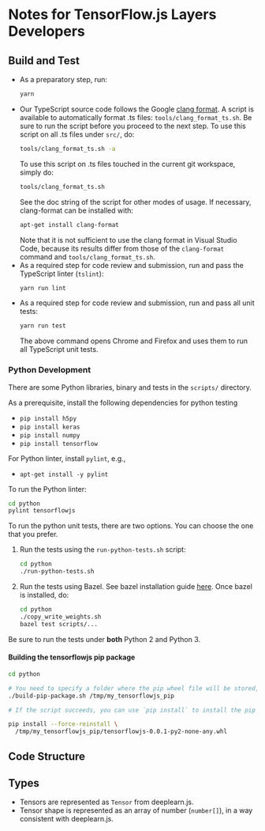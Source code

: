 # Notes for TensorFlow.js Layers Developers

## Build and Test

* As a preparatory step, run:
  ```bash
  yarn
  ```
* Our TypeScript source code follows the Google
  [clang format](https://clang.llvm.org/docs/ClangFormatStyleOptions.html).
  A script is available to automatically format .ts files:
  `tools/clang_format_ts.sh`.
  Be sure to run the script before you proceed to the next step.
  To use this script on all .ts files under `src/`, do:
  ```bash
  tools/clang_format_ts.sh -a
  ```
  To use this script on .ts files touched in the current git workspace, simply
  do:
  ```bash
  tools/clang_format_ts.sh
  ```
  See the doc string of the script for other modes of usage. If necessary,
  clang-format can be installed with:
  ```bash
  apt-get install clang-format
  ```
  Note that it is not sufficient to use the clang format in Visual Studio Code,
  because its results differ from those of the `clang-format` command and
  `tools/clang_format_ts.sh`.
* As a required step for code review and submission, run and pass the TypeScript
  linter (`tslint`):
  ```bash
  yarn run lint
  ```
* As a required step for code review and submission, run and pass all unit
  tests:
  ```bash
  yarn run test
  ```
  The above command opens Chrome and Firefox and uses them to run all TypeScript
  unit tests.

### Python Development

There are some Python libraries, binary and tests in the `scripts/` directory.

As a prerequisite, install the following dependencies for python testing
* `pip install h5py`
* `pip install keras`
* `pip install numpy`
* `pip install tensorflow`

For Python linter, install `pylint`, e.g.,
* `apt-get install -y pylint`

To run the Python linter:
```sh
cd python
pylint tensorflowjs
```

To run the python unit tests, there are two options. You can choose the one that
you prefer.

1. Run the tests using the `run-python-tests.sh` script:

   ```sh
   cd python
   ./run-python-tests.sh
   ```

2. Run the tests using Bazel. See bazel installation guide
   [here](https://docs.bazel.build/versions/master/install.html). Once bazel
   is installed, do:

   ```sh
   cd python
   ./copy_write_weights.sh
   bazel test scripts/...
   ```

Be sure to run the tests under **both** Python 2 and Python 3.

#### Building the tensorflowjs pip package

```sh
cd python

# You need to specify a folder where the pip wheel file will be stored, e.g.,
./build-pip-package.sh /tmp/my_tensorflowjs_pip

# If the script succeeds, you can use `pip install` to install the pip package:

pip install --force-reinstall \
  /tmp/my_tensorflowjs_pip/tensorflowjs-0.0.1-py2-none-any.whl
```

## Code Structure

## Types

* Tensors are represented as `Tensor` from deeplearn.js.
* Tensor shape is represented as an array of number (`number[]`), in a way
  consistent with deeplearn.js.
